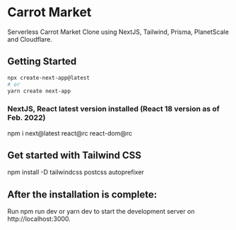 # Carrot Market
Serverless Carrot Market Clone using NextJS, Tailwind, Prisma, PlanetScale and Cloudflare.

## Getting Started


```bash
npx create-next-app@latest
# or
yarn create next-app
```


### NextJS, React latest version installed (React 18 version as of Feb. 2022)

npm i next@latest react@rc react-dom@rc

## Get started with Tailwind CSS

npm install -D tailwindcss postcss autoprefixer

## After the installation is complete:

Run npm run dev or yarn dev to start the development server on http://localhost:3000.
